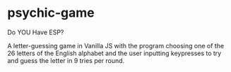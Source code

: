 # psychic-game

Do YOU Have ESP?

A letter-guessing game in Vanilla JS with the program choosing one of the 26
letters of the English alphabet and the user inputting keypresses to try and
guess the letter in 9 tries per round.